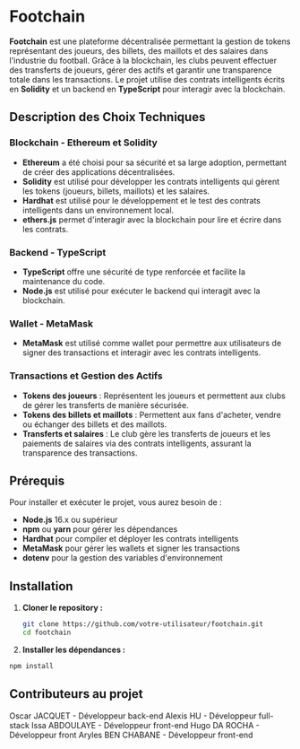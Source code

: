 # Footchain

**Footchain** est une plateforme décentralisée permettant la gestion de tokens représentant des joueurs, des billets, des maillots et des salaires dans l'industrie du football. Grâce à la blockchain, les clubs peuvent effectuer des transferts de joueurs, gérer des actifs et garantir une transparence totale dans les transactions. Le projet utilise des contrats intelligents écrits en **Solidity** et un backend en **TypeScript** pour interagir avec la blockchain.

## Description des Choix Techniques

### Blockchain - Ethereum et Solidity
- **Ethereum** a été choisi pour sa sécurité et sa large adoption, permettant de créer des applications décentralisées.
- **Solidity** est utilisé pour développer les contrats intelligents qui gèrent les tokens (joueurs, billets, maillots) et les salaires.
- **Hardhat** est utilisé pour le développement et le test des contrats intelligents dans un environnement local.
- **ethers.js** permet d'interagir avec la blockchain pour lire et écrire dans les contrats.

### Backend - TypeScript
- **TypeScript** offre une sécurité de type renforcée et facilite la maintenance du code.
- **Node.js** est utilisé pour exécuter le backend qui interagit avec la blockchain.


### Wallet - MetaMask
- **MetaMask** est utilisé comme wallet pour permettre aux utilisateurs de signer des transactions et interagir avec les contrats intelligents.

### Transactions et Gestion des Actifs
- **Tokens des joueurs** : Représentent les joueurs et permettent aux clubs de gérer les transferts de manière sécurisée.
- **Tokens des billets et maillots** : Permettent aux fans d'acheter, vendre ou échanger des billets et des maillots.
- **Transferts et salaires** : Le club gère les transferts de joueurs et les paiements de salaires via des contrats intelligents, assurant la transparence des transactions.

## Prérequis

Pour installer et exécuter le projet, vous aurez besoin de :

- **Node.js** 16.x ou supérieur
- **npm** ou **yarn** pour gérer les dépendances
- **Hardhat** pour compiler et déployer les contrats intelligents
- **MetaMask** pour gérer les wallets et signer les transactions
- **dotenv** pour la gestion des variables d'environnement

## Installation

1. **Cloner le repository :**

   ```bash
   git clone https://github.com/votre-utilisateur/footchain.git
   cd footchain

2. **Installer les dépendances :**

 ```bash
 npm install
 ```


## Contributeurs au projet

Oscar JACQUET - Développeur back-end
Alexis HU - Développeur full-stack
Issa ABDOULAYE - Développeur front-end
Hugo DA ROCHA - Développeur front
Aryles BEN CHABANE - Développeur front-end